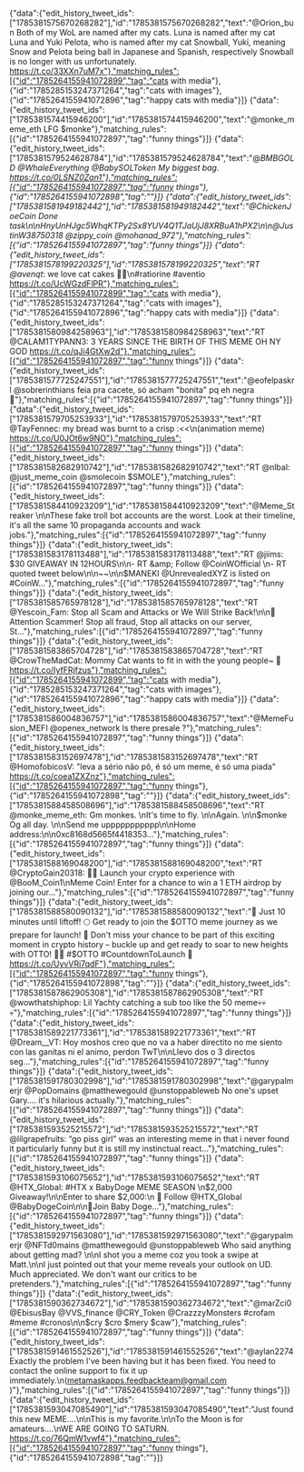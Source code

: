 {"data":{"edit_history_tweet_ids":["1785381575670268282"],"id":"1785381575670268282","text":"@Orion_bun Both of my WoL are named after my cats. Luna is named after my cat Luna and Yuki Pelota, who is named after my cat Snowball, Yuki, meaning Snow and Pelota being ball in Japanese and Spanish, respectively Snowball is no longer with us unfortunately. https://t.co/33XXn7uM7x"},"matching_rules":[{"id":"1785264155941072899","tag":"cats with media"},{"id":"1785285153247371264","tag":"cats with images"},{"id":"1785264155941072896","tag":"happy cats with media"}]}
{"data":{"edit_history_tweet_ids":["1785381574415946200"],"id":"1785381574415946200","text":"@monke_meme_eth LFG $monke"},"matching_rules":[{"id":"1785264155941072897","tag":"funny things"}]}
{"data":{"edit_history_tweet_ids":["1785381579524628784"],"id":"1785381579524628784","text":"@_BMBGOLD @WhaleEverything @BabySOLToken My biggest bag. https://t.co/0LSNZ0Zan1"},"matching_rules":[{"id":"1785264155941072897","tag":"funny things"},{"id":"1785264155941072898","tag":""}]}
{"data":{"edit_history_tweet_ids":["1785381581949182442"],"id":"1785381581949182442","text":"@ChickenJoeCoin Done task\n\nHnyUnHJgc5WhqKTPy2Sx8YUV4Q1TJaUjJ8XRBuA1hPX2\n\n@JustinW38750318 @zippy_coin @mohanad_972"},"matching_rules":[{"id":"1785264155941072897","tag":"funny things"}]}
{"data":{"edit_history_tweet_ids":["1785381578199220325"],"id":"1785381578199220325","text":"RT @avenqt_: we love cat cakes 🫶🏻\n#ratiorine #aventio https://t.co/UcWGzdFlPR"},"matching_rules":[{"id":"1785264155941072899","tag":"cats with media"},{"id":"1785285153247371264","tag":"cats with images"},{"id":"1785264155941072896","tag":"happy cats with media"}]}
{"data":{"edit_history_tweet_ids":["1785381580984258963"],"id":"1785381580984258963","text":"RT @CALAM1TYPANN3: 3 YEARS SINCE THE BIRTH OF THIS MEME OH NY GOD https://t.co/qJi4GtXw2d"},"matching_rules":[{"id":"1785264155941072897","tag":"funny things"}]}
{"data":{"edit_history_tweet_ids":["1785381577725247551"],"id":"1785381577725247551","text":"@eofelpaskrl @sobrerinthians feia pra cacete, só acham \"bonita\" pq eh negra 🤣"},"matching_rules":[{"id":"1785264155941072897","tag":"funny things"}]}
{"data":{"edit_history_tweet_ids":["1785381579705253933"],"id":"1785381579705253933","text":"RT @TayFennec: my bread was burnt to a crisp :&lt;&lt;\n(animation meme) https://t.co/U0JOt6w9NO"},"matching_rules":[{"id":"1785264155941072897","tag":"funny things"}]}
{"data":{"edit_history_tweet_ids":["1785381582682910742"],"id":"1785381582682910742","text":"RT @nlbal: @just_meme_coin @smolecoin $SMOLE"},"matching_rules":[{"id":"1785264155941072897","tag":"funny things"}]}
{"data":{"edit_history_tweet_ids":["1785381584410923209"],"id":"1785381584410923209","text":"@Meme_Streaker \n\nThese fake troll bot accounts are the worst.  Look at their timeline, it's all the same 10 propaganda accounts and wack jobs."},"matching_rules":[{"id":"1785264155941072897","tag":"funny things"}]}
{"data":{"edit_history_tweet_ids":["1785381583178113488"],"id":"1785381583178113488","text":"RT @jiims: $30 GIVEAWAY IN 12HOURS\n\n- RT &amp; Follow @CoinWOfficial \n- RT quoted tweet below\n\n~~\n\n$MANEKI @UnrevealedXYZ is listed on #CoinW…"},"matching_rules":[{"id":"1785264155941072897","tag":"funny things"}]}
{"data":{"edit_history_tweet_ids":["1785381585765978128"],"id":"1785381585765978128","text":"RT @Yescoin_Fam: Stop all Scam and Attacks or We Will Strike Back!\n\n🚨 Attention Scammer! Stop all fraud, Stop all attacks on our server, St…"},"matching_rules":[{"id":"1785264155941072897","tag":"funny things"}]}
{"data":{"edit_history_tweet_ids":["1785381583865704728"],"id":"1785381583865704728","text":"RT @CrowTheMadCat: Mommy Cat wants to fit in with the young people~  💙 https://t.co/IyfFRjfzus"},"matching_rules":[{"id":"1785264155941072899","tag":"cats with media"},{"id":"1785285153247371264","tag":"cats with images"},{"id":"1785264155941072896","tag":"happy cats with media"}]}
{"data":{"edit_history_tweet_ids":["1785381586004836757"],"id":"1785381586004836757","text":"@MemeFusion_MEFI @openex_network Is there presale ?"},"matching_rules":[{"id":"1785264155941072897","tag":"funny things"}]}
{"data":{"edit_history_tweet_ids":["1785381583152697478"],"id":"1785381583152697478","text":"RT @HomofobicosV: \"leva a sério não pô, é só um meme, é só uma piada\" https://t.co/coea1ZXZnz"},"matching_rules":[{"id":"1785264155941072897","tag":"funny things"},{"id":"1785264155941072898","tag":""}]}
{"data":{"edit_history_tweet_ids":["1785381588458508696"],"id":"1785381588458508696","text":"RT @monke_meme_eth: Gm monkes. \nIt's time to fly. \n\nAgain. \n\n$monke Og all day. \n\nSend me uppppppppppp\n\nHome address:\n\n0xc8168d5665f4418353…"},"matching_rules":[{"id":"1785264155941072897","tag":"funny things"}]}
{"data":{"edit_history_tweet_ids":["1785381588169048200"],"id":"1785381588169048200","text":"RT @CryptoGain20318: 🚀🚀 Launch your crypto experience with @BooM_Coin1\nMeme Coin! Enter for a chance to win a 1 ETH airdrop by joining our…"},"matching_rules":[{"id":"1785264155941072897","tag":"funny things"}]}
{"data":{"edit_history_tweet_ids":["1785381588580090132"],"id":"1785381588580090132","text":"🚀 Just 10 minutes until liftoff! 🌕 Get ready to join the $OTTO meme journey as we prepare for launch! 🌟 Don't miss your chance to be part of this exciting moment in crypto history – buckle up and get ready to soar to new heights with OTTO! 🦦💫 #$OTTO #CountdownToLaunch 🚀 https://t.co/UyvVRi7qdF"},"matching_rules":[{"id":"1785264155941072897","tag":"funny things"},{"id":"1785264155941072898","tag":""}]}
{"data":{"edit_history_tweet_ids":["1785381587862905308"],"id":"1785381587862905308","text":"RT @wowthatshiphop: Lil Yachty catching a sub too like the 50 meme💀💀💀"},"matching_rules":[{"id":"1785264155941072897","tag":"funny things"}]}
{"data":{"edit_history_tweet_ids":["1785381589221773361"],"id":"1785381589221773361","text":"RT @Dream__VT: Hoy moshos creo que no va a haber directito no me siento con las ganitas ni el animo, perdon TwT\n\nLlevo dos o 3 directos seg…"},"matching_rules":[{"id":"1785264155941072897","tag":"funny things"}]}
{"data":{"edit_history_tweet_ids":["1785381591780302998"],"id":"1785381591780302998","text":"@garypalmerjr @PopDomains @matthewegould @unstoppableweb No one's upset Gary.... it's hilarious actually."},"matching_rules":[{"id":"1785264155941072897","tag":"funny things"}]}
{"data":{"edit_history_tweet_ids":["1785381593525215572"],"id":"1785381593525215572","text":"RT @lilgrapefruits: “go piss girl” was an interesting meme in that i never found it particularly funny but it is still my instinctual react…"},"matching_rules":[{"id":"1785264155941072897","tag":"funny things"}]}
{"data":{"edit_history_tweet_ids":["1785381593106075652"],"id":"1785381593106075652","text":"RT @HTX_Global: #HTX x BabyDoge MEME SEASON \n$2,000 Giveaway!\n\nEnter to share $2,000:\n 🐶 Follow @HTX_Global @BabyDogeCoin\n\n🐶Join Baby Doge…"},"matching_rules":[{"id":"1785264155941072897","tag":"funny things"}]}
{"data":{"edit_history_tweet_ids":["1785381592971563080"],"id":"1785381592971563080","text":"@garypalmerjr @NFTd0mains @matthewegould @unstoppableweb Who said anything about getting mad? \n\nI shot you a meme coz you took a swipe at Matt.\n\nI just pointed out that your meme reveals your outlook on UD. Much appreciated. We don't want our critics to be pretenders."},"matching_rules":[{"id":"1785264155941072897","tag":"funny things"}]}
{"data":{"edit_history_tweet_ids":["1785381590362734672"],"id":"1785381590362734672","text":"@marZci0 @EbisusBay @VVS_finance @CRY_Token @CrazzzyMonsters #crofam #meme #cronos\n\n$cry $cro $mery $caw"},"matching_rules":[{"id":"1785264155941072897","tag":"funny things"}]}
{"data":{"edit_history_tweet_ids":["1785381591461552526"],"id":"1785381591461552526","text":"@aylan2274 Exactly the problem I've been having but it has been fixed. You need to contact the online support to fix it up immediately.\n(metamaskapps.feedbackteam@gmail.com )"},"matching_rules":[{"id":"1785264155941072897","tag":"funny things"}]}
{"data":{"edit_history_tweet_ids":["1785381593047085490"],"id":"1785381593047085490","text":"Just found this new MEME....\n\nThis is my favorite.\n\nTo the Moon is for amateurs....\nWE ARE GOING TO SATURN. https://t.co/76QmW1vwf4"},"matching_rules":[{"id":"1785264155941072897","tag":"funny things"},{"id":"1785264155941072898","tag":""}]}